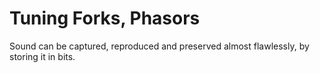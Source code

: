 # Tuning Forks, Phasors

Sound can be captured, reproduced and preserved almost flawlessly, by storing it in bits.